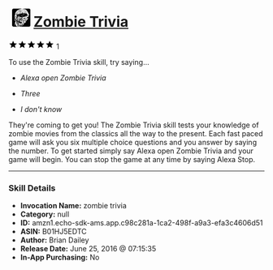 # &nbsp;<img src="skill_icon" alt="Zombie Trivia icon" width="36"> [Zombie Trivia](http://alexa.amazon.com/#skills/amzn1.echo-sdk-ams.app.c98c281a-1ca2-498f-a9a3-efa3c4606d51)
![5 stars](../../images/ic_star_black_18dp_1x.png)![5 stars](../../images/ic_star_black_18dp_1x.png)![5 stars](../../images/ic_star_black_18dp_1x.png)![5 stars](../../images/ic_star_black_18dp_1x.png)![5 stars](../../images/ic_star_black_18dp_1x.png) 1

To use the Zombie Trivia skill, try saying...

* *Alexa open Zombie Trivia*

* *Three*

* *I don't know*

They're coming to get you! The Zombie Trivia skill tests your knowledge of zombie movies from the classics all the way to the present. Each fast paced game will ask you six multiple choice questions and you answer by saying the number. To get started simply say Alexa open Zombie Trivia and your game will begin. You can stop the game at any time by saying Alexa Stop.

***

### Skill Details

* **Invocation Name:** zombie trivia
* **Category:** null
* **ID:** amzn1.echo-sdk-ams.app.c98c281a-1ca2-498f-a9a3-efa3c4606d51
* **ASIN:** B01HJ5EDTC
* **Author:** Brian Dailey
* **Release Date:** June 25, 2016 @ 07:15:35
* **In-App Purchasing:** No
